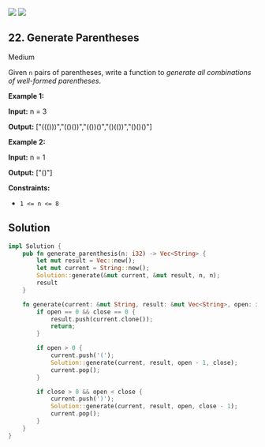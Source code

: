 [![](https://img.shields.io/github/stars/LeetCode-in-Rust/LeetCode-in-Rust?label=Stars&style=flat-square)](https://github.com/LeetCode-in-Rust/LeetCode-in-Rust)
[![](https://img.shields.io/github/forks/LeetCode-in-Rust/LeetCode-in-Rust?label=Fork%20me%20on%20GitHub%20&style=flat-square)](https://github.com/LeetCode-in-Rust/LeetCode-in-Rust/fork)

## 22\. Generate Parentheses

Medium

Given `n` pairs of parentheses, write a function to _generate all combinations of well-formed parentheses_.

**Example 1:**

**Input:** n = 3

**Output:** ["((()))","(()())","(())()","()(())","()()()"]

**Example 2:**

**Input:** n = 1

**Output:** ["()"]

**Constraints:**

*   `1 <= n <= 8`

## Solution

```rust
impl Solution {
    pub fn generate_parenthesis(n: i32) -> Vec<String> {
        let mut result = Vec::new();
        let mut current = String::new();
        Solution::generate(&mut current, &mut result, n, n);
        result
    }

    fn generate(current: &mut String, result: &mut Vec<String>, open: i32, close: i32) {
        if open == 0 && close == 0 {
            result.push(current.clone());
            return;
        }

        if open > 0 {
            current.push('(');
            Solution::generate(current, result, open - 1, close);
            current.pop();
        }

        if close > 0 && open < close {
            current.push(')');
            Solution::generate(current, result, open, close - 1);
            current.pop();
        }
    }
}
```